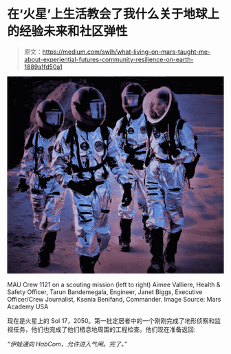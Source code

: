 # 在‘火星’上生活教会了我什么关于地球上的经验未来和社区弹性

> 原文：<https://medium.com/swlh/what-living-on-mars-taught-me-about-experiential-futures-community-resilience-on-earth-1889a1fd50a1>

![](img/1d745599e5f9a386036b0ecf4c270165.png)

MAU Crew 1121 on a scouting mission (left to right) Aimee Valliere, Health & Safety Officer, Tarun Bandemegala, Engineer, Janet Biggs, Executive Officer/Crew Journalist, Ksenia Benifand, Commander. Image Source: Mars Academy USA

现在是火星上的 Sol 17，2050。第一批定居者中的一个刚刚完成了地形侦察和监视任务，他们也完成了他们栖息地周围的工程检查。他们现在准备返回:

*“伊娃通向 HabCom，允许进入气闸。完了。”*